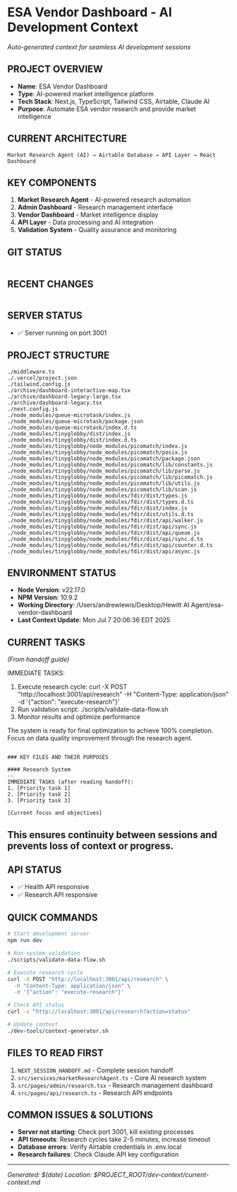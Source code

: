 # ESA Vendor Dashboard - AI Development Context
*Auto-generated context for seamless AI development sessions*

## PROJECT OVERVIEW
- **Name**: ESA Vendor Dashboard  
- **Type**: AI-powered market intelligence platform
- **Tech Stack**: Next.js, TypeScript, Tailwind CSS, Airtable, Claude AI
- **Purpose**: Automate ESA vendor research and provide market intelligence

## CURRENT ARCHITECTURE
```
Market Research Agent (AI) → Airtable Database → API Layer → React Dashboard
```

## KEY COMPONENTS
1. **Market Research Agent** - AI-powered research automation
2. **Admin Dashboard** - Research management interface  
3. **Vendor Dashboard** - Market intelligence display
4. **API Layer** - Data processing and AI integration
5. **Validation System** - Quality assurance and monitoring

## GIT STATUS
```
```

## RECENT CHANGES
```
```

## SERVER STATUS
- ✅ Server running on port 3001

## PROJECT STRUCTURE
```
./middleware.ts
./.vercel/project.json
./tailwind.config.js
./archive/dashboard-interactive-map.tsx
./archive/dashboard-legacy-large.tsx
./archive/dashboard-legacy.tsx
./next.config.js
./node_modules/queue-microtask/index.js
./node_modules/queue-microtask/package.json
./node_modules/queue-microtask/index.d.ts
./node_modules/tinyglobby/dist/index.js
./node_modules/tinyglobby/dist/index.d.ts
./node_modules/tinyglobby/node_modules/picomatch/index.js
./node_modules/tinyglobby/node_modules/picomatch/posix.js
./node_modules/tinyglobby/node_modules/picomatch/package.json
./node_modules/tinyglobby/node_modules/picomatch/lib/constants.js
./node_modules/tinyglobby/node_modules/picomatch/lib/parse.js
./node_modules/tinyglobby/node_modules/picomatch/lib/picomatch.js
./node_modules/tinyglobby/node_modules/picomatch/lib/utils.js
./node_modules/tinyglobby/node_modules/picomatch/lib/scan.js
./node_modules/tinyglobby/node_modules/fdir/dist/types.js
./node_modules/tinyglobby/node_modules/fdir/dist/types.d.ts
./node_modules/tinyglobby/node_modules/fdir/dist/index.js
./node_modules/tinyglobby/node_modules/fdir/dist/utils.d.ts
./node_modules/tinyglobby/node_modules/fdir/dist/api/walker.js
./node_modules/tinyglobby/node_modules/fdir/dist/api/sync.js
./node_modules/tinyglobby/node_modules/fdir/dist/api/queue.js
./node_modules/tinyglobby/node_modules/fdir/dist/api/sync.d.ts
./node_modules/tinyglobby/node_modules/fdir/dist/api/counter.d.ts
./node_modules/tinyglobby/node_modules/fdir/dist/api/async.js
```

## ENVIRONMENT STATUS
- **Node Version**: v22.17.0
- **NPM Version**: 10.9.2
- **Working Directory**: /Users/andrewlewis/Desktop/Hewitt AI Agent/esa-vendor-dashboard
- **Last Context Update**: Mon Jul  7 20:06:36 EDT 2025

## CURRENT TASKS
*(From handoff guide)*

IMMEDIATE TASKS:
1. Execute research cycle: curl -X POST "http://localhost:3001/api/research" -H "Content-Type: application/json" -d '{"action": "execute-research"}'
2. Run validation script: ./scripts/validate-data-flow.sh
3. Monitor results and optimize performance

The system is ready for final optimization to achieve 100% completion. Focus on data quality improvement through the research agent.
```

### KEY FILES AND THEIR PURPOSES

#### Research System
--
IMMEDIATE TASKS (after reading handoff):
1. [Priority task 1]
2. [Priority task 2]
3. [Priority task 3]

[Current focus and objectives]
```

This ensures continuity between sessions and prevents loss of context or progress.
---

## API STATUS
- ✅ Health API responsive
- ✅ Research API responsive

## QUICK COMMANDS
```bash
# Start development server
npm run dev

# Run system validation
./scripts/validate-data-flow.sh

# Execute research cycle
curl -X POST "http://localhost:3001/api/research" \
  -H "Content-Type: application/json" \
  -d '{"action": "execute-research"}'

# Check API status
curl -s "http://localhost:3001/api/research?action=status"

# Update context
./dev-tools/context-generator.sh
```

## FILES TO READ FIRST
1. `NEXT_SESSION_HANDOFF.md` - Complete session handoff
2. `src/services/marketResearchAgent.ts` - Core AI research system
3. `src/pages/admin/research.tsx` - Research management dashboard
4. `src/pages/api/research.ts` - Research API endpoints

## COMMON ISSUES & SOLUTIONS
- **Server not starting**: Check port 3001, kill existing processes
- **API timeouts**: Research cycles take 2-5 minutes, increase timeout
- **Database errors**: Verify Airtable credentials in .env.local
- **Research failures**: Check Claude API key configuration

---
*Generated: $(date)*
*Location: $PROJECT_ROOT/dev-context/current-context.md*
